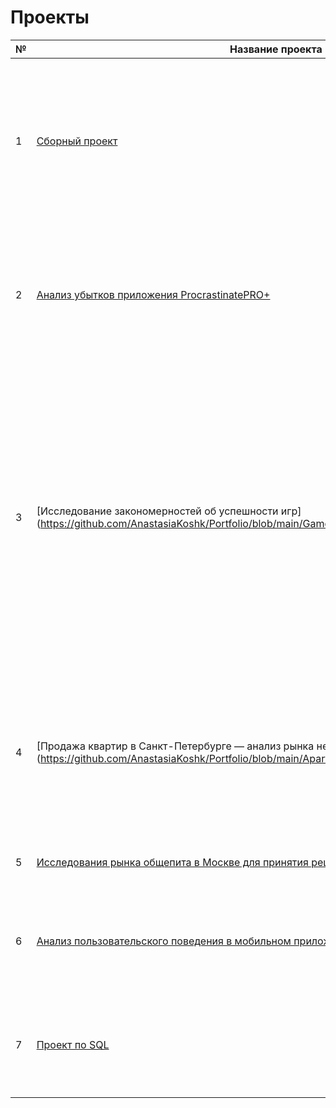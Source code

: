 # Проекты


|№  | Название проекта | Описание проекта  |  Инструменты |
| - | ---- | -------|  --- |
| 1 | [Сборный проект](https://github.com/AnastasiaKoshk/Portfolio/blob/main/MainProject/MainProject.ipynb)|Необходимо провести исследовательский анализ данных и проанализировать влиятие событий на совершение целевого события. Также важно выявить какие сценарии использвания приложения выделяются и как различается время между событиями.Найти какая конверсия в целевое событие у данных действий.|python, pandas, scipy, matplotlib, numpy, cmath, предобработка данных, исследовательский анализ данных, поиск сценарией пользователей, диаграмма Санкея, статистические гипотезы|
| 2 | [Анализ убытков приложения ProcrastinatePRO+](https://github.com/AnastasiaKoshk/Portfolio/blob/main/Lossanalysis/LossAnalysis.ipynb)|Проведен анализ данных от ProcrastinatePRO+.Рассчитаны различные метрики, использован когортный анализ: LTV, CAC, Retention rate, DAU, WAU, MAU и т.д. Использованы уже написанные ранее функции расчёта метрик. Сделаны правильные выводы по полученным данным.|python,pandas, matplotlib, seaborn, юнит-экономика, когортный анализ, продуктовые метрики|
| 3  | [Исследование закономерностей об успешности игр] (https://github.com/AnastasiaKoshk/Portfolio/blob/main/GameAnalysis/GameAnalysis.ipynb)|Выявлены параметры, определяющие успешность игры в разных регионах мира. На основании этого подготовлен отчет для магазина компьютерных игр для планирования рекламных кампаний. Проведена предобработка данных, анализ. Выбран актуальный период для анализа. Составлены портреты пользователей каждого региона. Проверены гипотезы: средние пользовательские рейтинги платформ Xbox One и PC одинаковые; средние пользовательские рейтинги жанров Action и Sports разные. При анализе использовал критерий Стьюдента для независимых выборок.|Python,Pandas,Matplotlib, NumPy,предобработка данных, исследовательский анализ данных, описательная статистика, проверка статистических гипотез|
| 4  | [Продажа квартир в Санкт-Петербурге — анализ рынка недвижимости (https://github.com/AnastasiaKoshk/Portfolio/blob/main/ApartmentAnalysis/Apartmentanalysis.ipynb)|На основе данных сервиса Яндекс.Недвижимость определена рыночная стоимость объектов недвижимости разного типа, типичные параметры квартир, в зависимости от удаленности от центра. Проведена предобработка данных. Добавлены новые данные. Построены гистограммы, боксплоты, диаграммы рассеивания.| Python,Pandas,Matplotlib, предобработка данных, исследовательский анализ данных, визуализация данных|
| 5  |  [Исследования рынка общепита в Москве для принятия решения об открытии нового заведения](https://github.com/AnastasiaKoshk/Portfolio/blob/main/CateringAnalysis/Cateringanalysis.ipynb)|Исследование рынка общественного питания на основе открытых данных, подготовка презентации|Pandas,Plotly,Python,Seaborn,визуализация данных|
| 6  | [Анализ пользовательского поведения в мобильном приложении](https://github.com/AnastasiaKoshk/Portfolio/blob/main/Mobileanalysis/MobileAnalysis.ipynb) |На основе данных использования мобильного приложения для продажи продуктов питания проанализировать воронку продаж, а также оценить результаты A/A/B-тестирования|A/B-тестирование,Matplotlib,Pandas,Plotly,Python,Seaborn,визуализация данных,проверка статистических гипотез,продуктовые метрики,событийная аналитика|
| 7  | [Проект по SQL](https://github.com/AnastasiaKoshk/Portfolio/blob/main/SQL/SQL.ipynb)|Проанализирована база данных с информацией о книгах, издательствах, авторах, а также пользовательские обзоры книг. Сформулированы ценностное предложение для нового продукта.|pandas,sqlalchemy|














